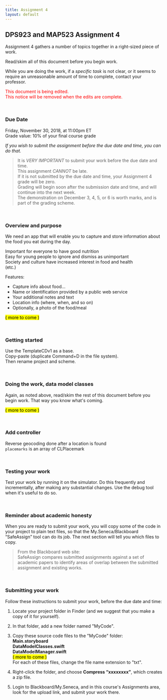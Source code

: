 ```yaml
---
title: Assignment 4
layout: default
---
```


## DPS923 and MAP523 Assignment 4

Assignment 4 gathers a number of topics together in a right-sized piece of work. 

Read/skim all of this document before you begin work.

While you are doing the work, if a *specific task* is not clear, or it seems to require an unreasonable amount of time to complete, contact your professor. 

<p style="color: red;">This document is being edited.<br>This notice will be removed when the edits are complete.</p>

<br>

### Due Date

Friday, November 30, 2018, at 11:00pm ET  
Grade value: 10% of your final course grade

*If you wish to submit the assignment before the due date and time, you can do that.*

> It is *VERY IMPORTANT* to submit your work before the due date and time.  
> This assignment *CANNOT* be late.  
> If it is not submitted by the due date and time, your Assignment 4 grade will be zero.  
> Grading will begin soon after the submission date and time, and will continue into the next week.  
> The demonstration on December 3, 4, 5, or 6 is worth marks, and is part of the grading scheme.  

<br>

### Overview and purpose

We need an app that will enable you to capture and store information about the food you eat during the day. 

Important for everyone to have good nutrition  
Easy for young people to ignore and dismiss as unimportant  
Society and culture have increased interest in food and health  
(etc.)

Features:
* Capture info about food...
* Name or identification provided by a public web service 
* Your additional notes and text 
* Location info (where, when, and so on) 
* Optionally, a photo of the food/meal 

<mark>( more to come )</mark>

<br>

### Getting started

Use the TemplateCDv1 as a base.  
Copy-paste (duplicate Command+D in the file system).  
Then rename project and scheme.  

<br>

### Doing the work, data model classes

Again, as noted above, read/skim the rest of this document before you begin work. That way you know what's coming. 

<mark>( more to come )</mark>

<br>

### Add controller

Reverse geocoding done after a location is found  
`placemarks` is an array of CLPlacemark  


<br>

### Testing your work

Test your work by running it on the simulator. Do this frequently and incrementally, after making any substantial changes. Use the debug tool when it's useful to do so.

<br>

### Reminder about academic honesty

When you are ready to submit your work, you will copy some of the code in your project to plain text files, so that the My.Seneca/Blackboard “SafeAssign” tool can do its job. The next section will tell you which files to copy.

> From the Blackboard web site:  
> SafeAssign compares submitted assignments against a set of academic papers to identify areas of overlap between the submitted assignment and existing works.

<br>

### Submitting your work

Follow these instructions to submit your work, before the due date and time:  

1. Locate your project folder in Finder (and we suggest that you make a copy of it for yourself).

2. In that folder, add a new folder named "MyCode".

3. Copy these source code files to the "MyCode" folder:  
**Main.storyboard**  
**DataModelClasses.swift**  
**DataModelManager.swift**  
<mark>( more to come )</mark>  
For each of these files, change the file name extension to "txt".

4. Right-click the folder, and choose **Compress “xxxxxxxx”**, which creates a zip file.  

5. Login to Blackboard/My.Seneca, and in this course's Assignments area, look for the upload link, and submit your work there.  

<br>
